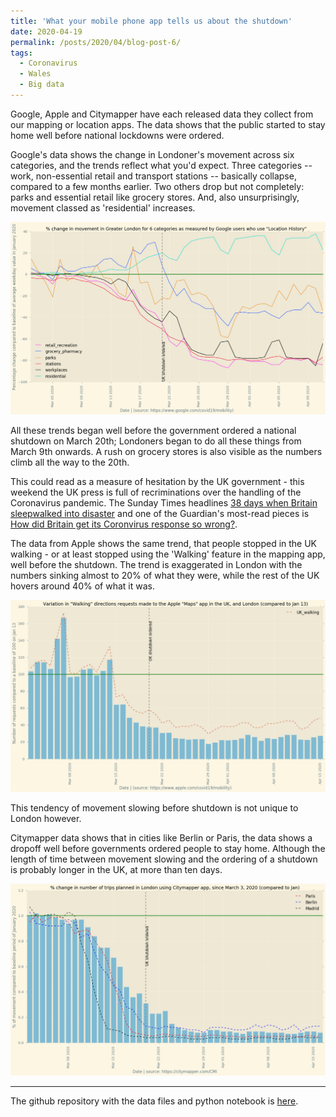 ```yaml
---
title: 'What your mobile phone app tells us about the shutdown'
date: 2020-04-19
permalink: /posts/2020/04/blog-post-6/
tags:
  - Coronavirus
  - Wales
  - Big data
---
```


Google, Apple and Citymapper have each released data they collect from our mapping or location apps. The data shows that the public started to stay home well before national lockdowns were ordered. 

Google's data shows the change in Londoner's movement across six categories, and the trends reflect what you'd expect. Three categories -- work, non-essential retail and transport stations -- basically collapse, compared to a few months earlier. Two others drop but not completely: parks and essential retail like grocery stores. And, also unsurprisingly, movement classed as 'residential' increases.

![google data on London](/images/google_london.png)

All these trends began well before the government ordered a national shutdown on March 20th; Londoners began to do all these things from March 9th onwards. A rush on grocery stores is also visible as the numbers climb all the way to the 20th. 

This could read as a measure of hesitation by the UK government - this weekend the UK press is full of recriminations over the handling of the Coronavirus pandemic. The Sunday Times headlines [38 days when Britain sleepwalked into disaster](https://www.thetimes.co.uk/article/coronavirus-38-days-when-britain-sleepwalked-into-disaster-hq3b9tlgh) and one of the Guardian's most-read pieces is [How did Britain get its Coronvirus response so wrong?](https://www.theguardian.com/world/2020/apr/18/how-did-britain-get-its-response-to-coronavirus-so-wrong).

The data from Apple shows the same trend, that people stopped in the UK walking - or at least stopped using the 'Walking' feature in the mapping app, well before the shutdown. The trend is exaggerated in London with the numbers sinking almost to 20% of what they were, while the rest of the UK hovers around 40% of what it was.

![apple data on London](/images/apple_london.png)

This tendency of movement slowing before shutdown is not unique to London however. 

Citymapper data shows that in cities like Berlin or Paris, the data shows a dropoff well before governments ordered people to stay home. Although the length of time between movement slowing and the ordering of a shutdown is probably longer in the UK, at more than ten days.

![citymapper data on London](/images/city_london.png)


---
The github repository with the data files and python notebook is [here](https://github.com/aodhanlutetiae/covid).





